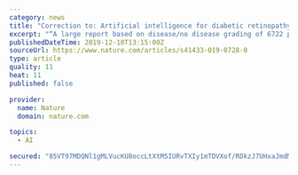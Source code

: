 ```yaml
---
category: news
title: "Correction to: Artificial intelligence for diabetic retinopathy screening: a review"
excerpt: "“A large report based on disease/no disease grading of 6722 patients was published in 2007 showing 90.5% sensitivity for detecting any DR or technical issues, with 67.4% specificity [35].” This report has been erroneously placed under the Retinalyze subheading and does not represent results obtained using the Retinalyze system. This has ..."
publishedDateTime: 2019-12-10T13:15:00Z
sourceUrl: https://www.nature.com/articles/s41433-019-0728-0
type: article
quality: 11
heat: 11
published: false

provider:
  name: Nature
  domain: nature.com

topics:
  - AI

secured: "85VT97MDQNl1gMLVucKU8occLtXtM5IURvTXIy1mTDVXof/RDkzJ7UHxaJmdMnNSXnYJvIK2zjf81QGW1ZtGJ41WMZDk5l8JHyknltSlw4h3j6HoejRe3cMNSr/6lzYtplOReL6ab/qAjSZMhexFjTTsBByqxu9ynUCcaAADIwe92oC8IcsFQvTmv6v4SAaY9iKKdAHd7E+QqWwIdI9SDbuL7tFG7Gt2XlO7QlGPRYt32+UjFVjXdX4+RaI0ubLFZrGl4BME9TzQjfkkziLtUw==;UZTBaL/YcgUmOOJSincS2w=="
---
```


